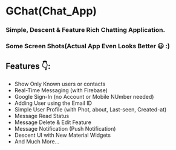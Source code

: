 # GChat(Chat_App)

### Simple, Descent & Feature Rich Chatting Application.
### Some Screen Shots(Actual App Even Looks Better 😃 :)

## Features 👇:
 * Show Only Known users or contacts
 * Real-Time Messaging (with Firebase)
 * Google Sign-In (no Account or Mobile NUmber needed)
 * Adding User using the Email ID
 * Simple User Profile (with Phot, about, Last-seen, Created-at)
 * Message Read Status
 * Message Delete & Edit Feature
 * Message Notification (Push Notification)
 * Descent UI with New Material Widgets
 * And Much More...
  


